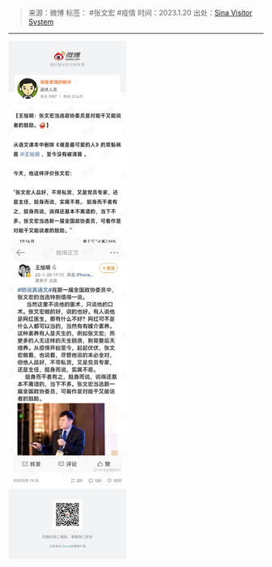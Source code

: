 > 来源：微博
> 标签： #张文宏 #疫情
> 时间：2023.1.20
> 出处：[Sina Visitor System](https://weibo.com/2165401830/MpcDMdOFz)
***
[![4860067943293041.jpg](https://raw.githubusercontent.com/bluntvoice/mypic/main/4860067943293041.jpg)](https://raw.githubusercontent.com/bluntvoice/mypic/main/4860067943293041.jpg)